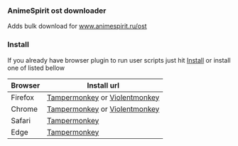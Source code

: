 ### AnimeSpirit ost downloader

Adds bulk download for www.animespirit.ru/ost

### Install

If you already have browser plugin to run user scripts just hit [Install](https://github.com/Kawaizombi/kawai-scripts/raw/master/dist/animespirit-ost-downloader.user.js)
or install one of listed bellow

| Browser | Install url |
|---------|-------------|
| Firefox | [Tampermonkey](https://addons.mozilla.org/ru/firefox/addon/tampermonkey/) or [Violentmonkey](https://addons.mozilla.org/en-US/firefox/addon/violentmonkey/) |
| Chrome  | [Tampermonkey](https://chrome.google.com/webstore/detail/tampermonkey/dhdgffkkebhmkfjojejmpbldmpobfkfo) or [Violentmonkey](https://chrome.google.com/webstore/detail/violentmonkey/jinjaccalgkegednnccohejagnlnfdag) |
| Safari  | [Tampermonkey](https://www.tampermonkey.net/?ext=dhdg&browser=safari) |
| Edge    | [Tampermonkey](https://www.microsoft.com/uk-ua/p/tampermonkey/9nblggh5162s) |
